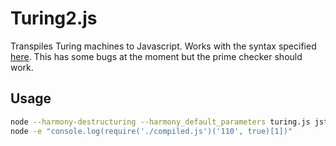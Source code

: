 # Turing2.js
Transpiles Turing machines to Javascript. Works with the syntax specified [here](http://morphett.info/turing/turing.html). This has some bugs at the moment but the prime checker should work.

## Usage

````bash
node --harmony-destructuring --harmony_default_parameters turing.js jsturing/machines/primetest.txt > compiled.js
node -e "console.log(require('./compiled.js')('110', true)[1])"
````
